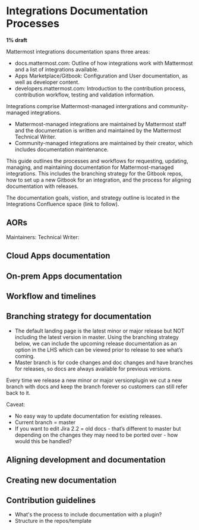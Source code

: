 # Integrations Documentation Processes

**1% draft**

Mattermost integrations documentation spans three areas:

- docs.mattermost.com: Outline of how integrations work with Mattermost and a list of integrations available.
- Apps Marketplace/Gitbook: Configuration and User documentation, as well as developer content.
- developers.mattermost.com: Introduction to the contribution process, contribution workflow, testing and validation information.

Integrations comprise Mattermost-managed intergrations and community-managed integrations.

- Mattermost-managed integrations are maintained by Mattermost staff and the documentation is written and maintained by the Mattermost Technical Writer.
- Community-managed integrations are maintained by their creator, which includes documentation maintenance.

This guide outlines the processes and workflows for requesting, updating, managing, and maintaining documentation for Mattermost-managed integrations. This includes the branching strategy for the Gitbook repos, how to set up a new Gitbook for an integration, and the process for aligning documentation with releases.

The documentation goals, vistion, and strategy outline is located in the Integrations Confluence space (link to follow).

## AORs

Maintainers:
Technical Writer: 

## Cloud Apps documentation

## On-prem Apps documentation

## Workflow and timelines

## Branching strategy for documentation

- The default landing page is the latest minor or major release but NOT including the latest version in master. Using the branching strategy below, we can include the upcoming release documentation as an option in the LHS which can be viewed prior to release to see what’s coming. 
- Master branch is for code changes and doc changes and have branches for releases, so docs are always available for previous versions.

Every time we release a new minor or major versionplugin we cut a new branch with docs and keep the branch forever so customers can still refer back to it. 

Caveat: 
- No easy way to update documentation for existing releases.
- Current branch = master
- If you want to edit Jira 2.2 = old docs - that’s different to master but depending on the changes they may need to be ported over - how would this be handled?

## Aligning development and documentation

## Creating new documentation

## Contribution guidelines

- What's the process to include documentation with a plugin?
- Structure in the repos/template
